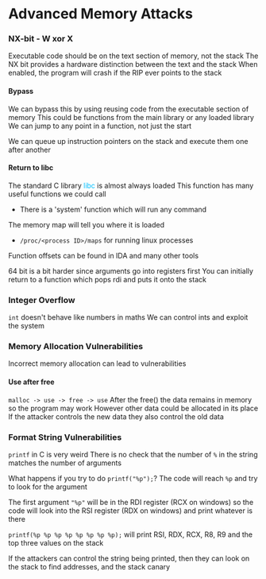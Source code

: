# Advanced Memory Attacks

### NX-bit - W xor X
Executable code should be on the text section of memory, not the stack
The NX bit provides a hardware distinction between the text and the stack
When enabled, the program will crash if the RIP ever points to the stack

#### Bypass
We can bypass this by using reusing code from the executable section of memory
This could be functions from the main library or any loaded library
We can jump to any point in a function, not just the start

We can queue up instruction pointers on the stack and execute them one after another

#### Return to libc
The standard C library <span style="color:#00bfff">libc</span> is almost always loaded
This function has many useful functions we could call
- There is a 'system' function which will run any command

The memory map will tell you where it is loaded
- `/proc/<process ID>/maps` for running linux processes

Function offsets can be found in IDA and many other tools

64 bit is a bit harder since arguments go into registers first
You can initially return to a function which pops rdi and puts it onto the stack

### Integer Overflow
`int` doesn't behave like numbers in maths
We can control ints and exploit the system

### Memory Allocation Vulnerabilities
Incorrect memory allocation can lead to vulnerabilities

#### Use after free
`malloc -> use -> free -> use`
After the free() the data remains in memory so the program may work
However other data could be allocated in its place
If the attacker controls the new data they also control the old data

### Format String Vulnerabilities
`printf` in C is very weird
There is no check that the number of `%` in the string matches the number of arguments

What happens if you try to do `printf("%p");`?
The code will reach `%p` and try to look for the argument

The first argument `"%p"` will be in the RDI register (RCX on windows) so the code will look into the RSI register (RDX on windows) and print whatever is there

`printf(%p %p %p %p %p %p %p %p);` will print RSI, RDX, RCX, R8, R9 and the top three values on the stack

If the attackers can control the string being printed, then they can look on the stack to find addresses, and the stack canary